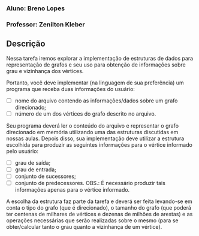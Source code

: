 ### Aluno: Breno Lopes
### Professor: Zenilton Kleber

## Descrição 

Nessa tarefa iremos explorar a implementação de estruturas de dados para representação de grafos e seu uso para obtenção de informações sobre grau e vizinhança dos vértices.

Portanto, você deve implementar (na linguagem de sua preferência) um programa que receba duas informações do usuário: 
- [ ]  nome do arquivo contendo as informações/dados sobre um grafo direcionado; 
- [ ]  número de um dos vértices do grafo descrito no arquivo.

Seu programa deverá ler o conteúdo do arquivo e representar o grafo direcionado em memória utilizando uma das estruturas discutidas em nossas aulas. Depois disso, sua implementação deve utilizar a estrutura escolhida para produzir as seguintes informações para o vértice informado pelo usuário: 
- [ ] grau de saída; 
- [ ] grau de entrada; 
- [ ] conjunto de sucessores;
- [ ] conjunto de predecessores. OBS.: É necessário produzir tais informações apenas para o vértice informado.

A escolha da estrutura faz parte da tarefa e deverá ser feita levando-se em conta o tipo do grafo (que é direcionado), o tamanho do grafo (que poderá ter centenas de milhares de vértices e dezenas de milhões de arestas) e as operações necessárias que serão realizadas sobre o mesmo (para se obter/calcular tanto o grau quanto a vizinhança de um vértice).
